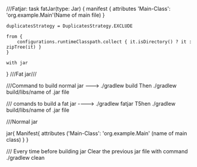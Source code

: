 ///Fatjar:
task fatJar(type: Jar) {
    manifest {
        attributes 'Main-Class': 'org.example.Main'(Name of main file)
    }

    duplicatesStrategy = DuplicatesStrategy.EXCLUDE

    from {
        configurations.runtimeClasspath.collect { it.isDirectory() ? it : zipTree(it) }
    }

    with jar
}
///Fat jar///

///Command to build normal jar --->   ./gradlew build       Then ./gradlew build/libs/name of .jar file

/// comands to build a fat jar ---->  ./gradlew fatjar      T5hen ./gradlew build/libs/name of .jar file

///Normal jar

jar{
 Manifest{
  attributes ('Main-Class': 'org.example.Main' (name of main class)
 }
}


/// Every time before building jar Clear the previous jar file with command  ./gradlew clean
